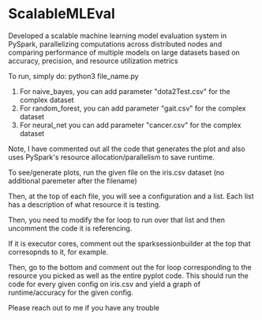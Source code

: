 # ScalableMLEval
Developed a scalable machine learning model evaluation system in PySpark, parallelizing computations across distributed nodes and comparing performance of multiple models on large datasets based on accuracy, precision, and resource utilization metrics




To run, simply do: python3 file_name.py


1) For naive_bayes, you can add parameter "dota2Test.csv" for the complex dataset
2) For random_forest, you can add parameter "gait.csv" for the complex dataset
3) For neural_net you can add parameter "cancer.csv" for the complex dataset


Note, I have commented out all the code that generates the plot and also uses PySpark's
resource allocation/parallelism to save runtime. 

To see/generate plots, run the given file on the iris.csv dataset (no additional paremeter after the filename)

Then, at the top of each file, you will see a configuration and a list. Each list has a description of what
resource it is testing.

Then, you need to modify the for loop to run over that list and then uncomment the code it is referencing.

If it is executor cores, comment out the sparksessionbuilder at the top that corresopnds to it, for example.

Then, go to the bottom and comment out the for loop corresponding to the resource you picked as well as the 
entire pyplot code. This should run the code for every given config on iris.csv and yield a graph of runtime/accuracy for the given config.

Please reach out to me if you have any trouble
